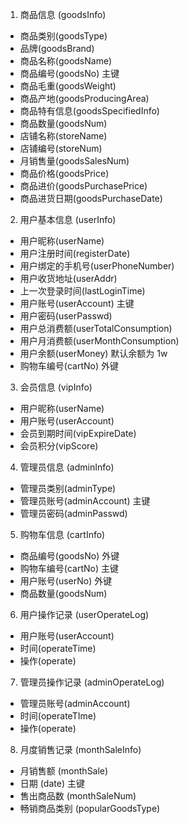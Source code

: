 1. 商品信息 (goodsInfo)
* 商品类别(goodsType)
* 品牌(goodsBrand)
* 商品名称(goodsName)
* 商品编号(goodsNo) 主键
* 商品毛重(goodsWeight)
* 商品产地(goodsProducingArea)
* 商品特有信息(goodsSpecifiedInfo)
* 商品数量(goodsNum)
* 店铺名称(storeName)
* 店铺编号(storeNum)
* 月销售量(goodsSalesNum)
* 商品价格(goodsPrice)
* 商品进价(goodsPurchasePrice)
* 商品进货日期(goodsPurchaseDate)
2. 用户基本信息 (userInfo)
* 用户昵称(userName)
* 用户注册时间(registerDate)
* 用户绑定的手机号(userPhoneNumber)
* 用户收货地址(userAddr)
* 上一次登录时间(lastLoginTime)
* 用户账号(userAccount) 主键
* 用户密码(userPasswd)
* 用户总消费额(userTotalConsumption)
* 用户月消费额(userMonthConsumption)
* 用户余额(userMoney) 默认余额为 1w
* 购物车编号(cartNo) 外键
3. 会员信息 (vipInfo)
* 用户昵称(userName)
* 用户账号(userAccount) 
* 会员到期时间(vipExpireDate)
* 会员积分(vipScore)
4. 管理员信息 (adminInfo)
* 管理员类别(adminType)
* 管理员账号(adminAccount) 主键
* 管理员密码(adminPasswd)
5. 购物车信息 (cartInfo)
* 商品编号(goodsNo) 外键
* 购物车编号(cartNo) 主键
* 用户账号(userNo) 外键
* 商品数量(goodsNum)
6. 用户操作记录 (userOperateLog)
* 用户账号(userAccount) 
* 时间(operateTime)
* 操作(operate)
7. 管理员操作记录 (adminOperateLog)
* 管理员账号(adminAccount)
* 时间(operateTIme)
* 操作(operate)
8. 月度销售记录 (monthSaleInfo)
* 月销售额 (monthSale)
* 日期 (date) 主键
* 售出商品数 (monthSaleNum)
* 畅销商品类别 (popularGoodsType)
